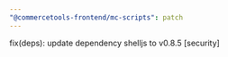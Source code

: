 ```yaml
---
"@commercetools-frontend/mc-scripts": patch
---
```


fix(deps): update dependency shelljs to v0.8.5 [security]
